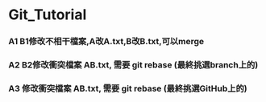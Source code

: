 # Git_Tutorial

### A1 B1修改不相干檔案,A改A.txt,B改B.txt,可以merge
### A2 B2修改衝突檔案 AB.txt, 需要 git rebase (最終挑選branch上的)
### A3 修改衝突檔案 AB.txt, 需要 git rebase (最終挑選GitHub上的)
